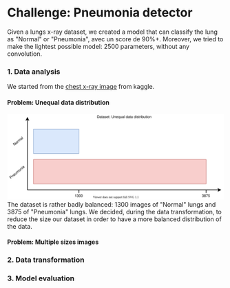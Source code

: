 
# Challenge: Pneumonia detector

Given a lungs x-ray dataset, we created a model that can classify the lung as "Normal" or "Pneumonia", avec un score de 90%+. Moreover, we tried to make the lightest possible model: 2500 parameters, without any convolution.

### 1. Data analysis

We started from the [chest x-ray image](https://www.kaggle.com/paultimothymooney/chest-xray-pneumonia/) from kaggle.

#### Problem: Unequal data distribution
![Unequal distribution](./assets/unequal_distribution.svg)
The dataset is rather badly balanced: 1300 images of "Normal" lungs and 3875 of "Pneumonia" lungs. We decided, during the data transformation, to reduce the size our dataset in order to have a more balanced distribution of the data.

#### Problem: Multiple sizes images


### 2. Data transformation

### 3. Model evaluation